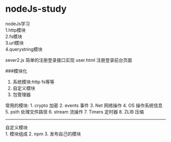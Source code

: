 # nodeJs-study
nodeJs学习  
   1.http模块  
   2.fs模块  
   3.url模块  
   4.querystring模块  


sever2.js 简单的注册登录接口实现
user.html  注册登录前台页面  

###模块化
  1. 系统模块:http fs等等
  2. 自定义模块
  3. 包管理器  

常用的模块:
    1. crypto 加密
    2. events 事件
    3. Net 网络操作
    4. OS 操作系统信息
    5. psth 处理文件路径
    6. stream 流操作
    7. Timers 定时器
    8. ZLIB 压缩

------------------------------------------

自定义模块    
    1. 模块组成
    2. npm
    3. 发布自己的模块
